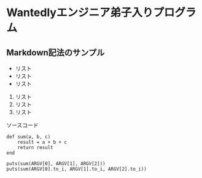 # Wantedlyエンジニア弟子入りプログラム

## Markdown記法のサンプル

* リスト
* リスト
* リスト

1. リスト
2. リスト
3. リスト

ソースコード

```
def sum(a, b, c)
    result = a + b + c
    return result
end

puts(sum(ARGV[0], ARGV[1], ARGV[2]))
puts(sum(ARGV[0].to_i, ARGV[1].to_i, ARGV[2].to_i))
```
